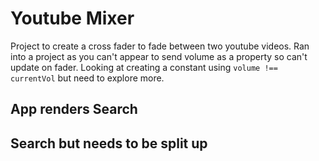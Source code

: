 # Youtube Mixer

Project to create a cross fader to fade between two youtube videos. Ran into a project as you can't appear to send volume as a property so can't update on fader. Looking at creating a constant using `volume !== currentVol` but need to explore more.

## App renders Search
## Search but needs to be split up